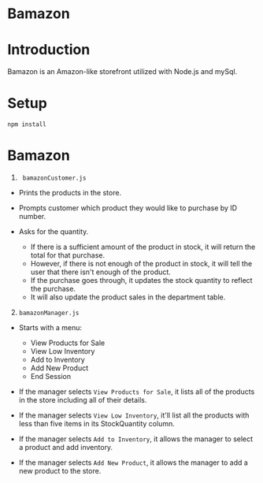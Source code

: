 # Bamazon

# Introduction
Bamazon is an Amazon-like storefront utilized with Node.js and mySql.

# Setup
```
npm install
```

# Bamazon
1. ``` bamazonCustomer.js```

* Prints the products in the store.

* Prompts customer which product they would like to purchase by ID number.

* Asks for the quantity.

    - If there is a sufficient amount of the product in stock, it will return the total for that purchase.
    - However, if there is not enough of the product in stock, it will tell the user that there isn't enough of the product.
    - If the purchase goes through, it updates the stock quantity to reflect the purchase.
    - It will also update the product sales in the department table.


2. ``` bamazonManager.js ```

* Starts with a menu:

    - View Products for Sale
    - View Low Inventory
    - Add to Inventory
    - Add New Product
    - End Session

* If the manager selects ```View Products for Sale```, it lists all of the products in the store including all of their details.

* If the manager selects ```View Low Inventory```, it'll list all the products with less than five items in its StockQuantity column.

* If the manager selects ```Add to Inventory```, it allows the manager to select a product and add inventory.

* If the manager selects ```Add New Product```, it allows the manager to add a new product to the store.



